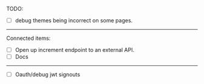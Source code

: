 TODO:

- [ ] debug themes being incorrect on some pages.
________________________________
Connected items:
- [ ] Open up increment endpoint to an external API.
- [ ] Docs
________________________________

- [ ] Oauth/debug jwt signouts
